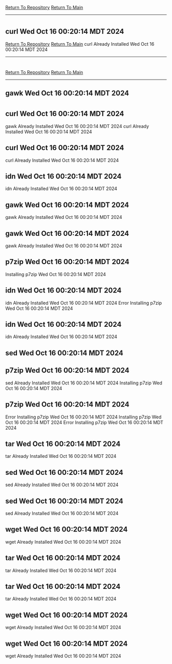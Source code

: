 [Return To Repository](https://github.com/DigitalWarrior/piholeparser/)
[Return To Main](https://github.com/DigitalWarrior/piholeparser/blob/master/RecentRunLogs/Mainlog.md)
____________________________________
# 
## curl Wed Oct 16 00:20:14 MDT 2024
[Return To Repository](https://github.com/DigitalWarrior/piholeparser/)
[Return To Main](https://github.com/DigitalWarrior/piholeparser/blob/master/RecentRunLogs/Mainlog.md)
curl Already Installed Wed Oct 16 00:20:14 MDT 2024
____________________________________
# 
[Return To Repository](https://github.com/DigitalWarrior/piholeparser/)
[Return To Main](https://github.com/DigitalWarrior/piholeparser/blob/master/RecentRunLogs/Mainlog.md)
____________________________________
## gawk Wed Oct 16 00:20:14 MDT 2024
# 
## curl Wed Oct 16 00:20:14 MDT 2024
gawk Already Installed Wed Oct 16 00:20:14 MDT 2024
curl Already Installed Wed Oct 16 00:20:14 MDT 2024
## curl Wed Oct 16 00:20:14 MDT 2024
curl Already Installed Wed Oct 16 00:20:14 MDT 2024
## idn Wed Oct 16 00:20:14 MDT 2024
idn Already Installed Wed Oct 16 00:20:14 MDT 2024
## gawk Wed Oct 16 00:20:14 MDT 2024
gawk Already Installed Wed Oct 16 00:20:14 MDT 2024
## gawk Wed Oct 16 00:20:14 MDT 2024
gawk Already Installed Wed Oct 16 00:20:14 MDT 2024
## p7zip Wed Oct 16 00:20:14 MDT 2024
Installing p7zip Wed Oct 16 00:20:14 MDT 2024
## idn Wed Oct 16 00:20:14 MDT 2024
idn Already Installed Wed Oct 16 00:20:14 MDT 2024
Error Installing p7zip Wed Oct 16 00:20:14 MDT 2024
## idn Wed Oct 16 00:20:14 MDT 2024
idn Already Installed Wed Oct 16 00:20:14 MDT 2024
## sed Wed Oct 16 00:20:14 MDT 2024
## p7zip Wed Oct 16 00:20:14 MDT 2024
sed Already Installed Wed Oct 16 00:20:14 MDT 2024
Installing p7zip Wed Oct 16 00:20:14 MDT 2024
## p7zip Wed Oct 16 00:20:14 MDT 2024
Error Installing p7zip Wed Oct 16 00:20:14 MDT 2024
Installing p7zip Wed Oct 16 00:20:14 MDT 2024
Error Installing p7zip Wed Oct 16 00:20:14 MDT 2024
## tar Wed Oct 16 00:20:14 MDT 2024
tar Already Installed Wed Oct 16 00:20:14 MDT 2024
## sed Wed Oct 16 00:20:14 MDT 2024
sed Already Installed Wed Oct 16 00:20:14 MDT 2024
## sed Wed Oct 16 00:20:14 MDT 2024
sed Already Installed Wed Oct 16 00:20:14 MDT 2024
## wget Wed Oct 16 00:20:14 MDT 2024
wget Already Installed Wed Oct 16 00:20:14 MDT 2024
## tar Wed Oct 16 00:20:14 MDT 2024
tar Already Installed Wed Oct 16 00:20:14 MDT 2024
## tar Wed Oct 16 00:20:14 MDT 2024
tar Already Installed Wed Oct 16 00:20:14 MDT 2024
## wget Wed Oct 16 00:20:14 MDT 2024
wget Already Installed Wed Oct 16 00:20:14 MDT 2024
## wget Wed Oct 16 00:20:14 MDT 2024
wget Already Installed Wed Oct 16 00:20:14 MDT 2024
